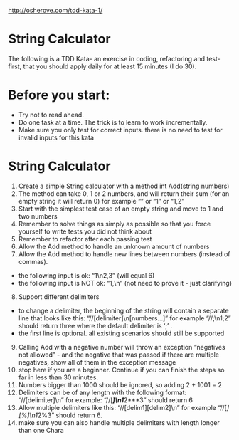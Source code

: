 http://osherove.com/tdd-kata-1/


String Calculator
=================
The following is a TDD Kata- an exercise in coding, refactoring and test-first, that you should apply daily for at least 15 minutes (I do 30).

Before you start:
=================
* Try not to read ahead.
* Do one task at a time. The trick is to learn to work incrementally.
* Make sure you only test for correct inputs. there is no need to test for invalid inputs for this kata

String Calculator
=================
1. Create a simple String calculator with a method int Add(string numbers)
2. The method can take 0, 1 or 2 numbers, and will return their sum (for an empty string it will return 0) for example “” or “1” or “1,2”
3. Start with the simplest test case of an empty string and move to 1 and two numbers
4. Remember to solve things as simply as possible so that you force yourself to write tests you did not think about
5. Remember to refactor after each passing test
6. Allow the Add method to handle an unknown amount of numbers
7. Allow the Add method to handle new lines between numbers (instead of commas).
* the following input is ok:  “1\n2,3”  (will equal 6)
* the following input is NOT ok:  “1,\n” (not need to prove it - just clarifying)
8. Support different delimiters
* to change a delimiter, the beginning of the string will contain a separate line that looks like this:   “//[delimiter]\n[numbers…]” for example “//;\n1;2” should return three where the default delimiter is ‘;’ .
* the first line is optional. all existing scenarios should still be supported
9. Calling Add with a negative number will throw an exception “negatives not allowed” - and the negative that was passed.if there are multiple negatives, show all of them in the exception message
10. stop here if you are a beginner. Continue if you can finish the steps so far in less than 30 minutes.
11. Numbers bigger than 1000 should be ignored, so adding 2 + 1001  = 2
12. Delimiters can be of any length with the following format:  “//[delimiter]\n” for example: “//[***]\n1***2***3” should return 6
13. Allow multiple delimiters like this:  “//[delim1][delim2]\n” for example “//[*][%]\n1*2%3” should return 6.
14. make sure you can also handle multiple delimiters with length longer than one Chara
